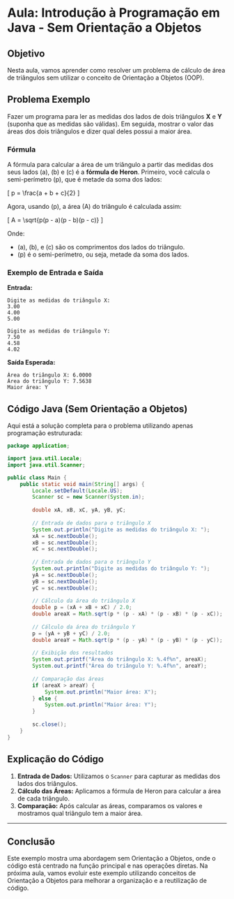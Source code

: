 
# Aula: Introdução à Programação em Java - Sem Orientação a Objetos

## Objetivo
Nesta aula, vamos aprender como resolver um problema de cálculo de área de triângulos sem utilizar o conceito de Orientação a Objetos (OOP). 

## Problema Exemplo
Fazer um programa para ler as medidas dos lados de dois triângulos **X** e **Y** (suponha que as medidas são válidas). Em seguida, mostrar o valor das áreas dos dois triângulos e dizer qual deles possui a maior área.

### Fórmula
A fórmula para calcular a área de um triângulo a partir das medidas dos seus lados \(a\), \(b\) e \(c\) é a **fórmula de Heron**. Primeiro, você calcula o semi-perímetro \(p\), que é metade da soma dos lados:

\[
p = \frac{a + b + c}{2}
\]

Agora, usando \(p\), a área \(A\) do triângulo é calculada assim:

\[
A = \sqrt{p(p - a)(p - b)(p - c)}
\]

Onde:
- \(a\), \(b\), e \(c\) são os comprimentos dos lados do triângulo.
- \(p\) é o semi-perímetro, ou seja, metade da soma dos lados.


### Exemplo de Entrada e Saída

**Entrada:**
```
Digite as medidas do triângulo X:
3.00
4.00
5.00

Digite as medidas do triângulo Y:
7.50
4.58
4.02
```

**Saída Esperada:**
```
Área do triângulo X: 6.0000
Área do triângulo Y: 7.5638
Maior área: Y
```

## Código Java (Sem Orientação a Objetos)

Aqui está a solução completa para o problema utilizando apenas programação estruturada:

```java
package application;

import java.util.Locale;
import java.util.Scanner;

public class Main {
    public static void main(String[] args) {
        Locale.setDefault(Locale.US);
        Scanner sc = new Scanner(System.in);
        
        double xA, xB, xC, yA, yB, yC;
        
        // Entrada de dados para o triângulo X
        System.out.println("Digite as medidas do triângulo X: ");
        xA = sc.nextDouble();
        xB = sc.nextDouble();
        xC = sc.nextDouble();
        
        // Entrada de dados para o triângulo Y
        System.out.println("Digite as medidas do triângulo Y: ");
        yA = sc.nextDouble();
        yB = sc.nextDouble();
        yC = sc.nextDouble();
        
        // Cálculo da área do triângulo X
        double p = (xA + xB + xC) / 2.0;
        double areaX = Math.sqrt(p * (p - xA) * (p - xB) * (p - xC));
        
        // Cálculo da área do triângulo Y
        p = (yA + yB + yC) / 2.0;
        double areaY = Math.sqrt(p * (p - yA) * (p - yB) * (p - yC));
        
        // Exibição dos resultados
        System.out.printf("Área do triângulo X: %.4f%n", areaX);
        System.out.printf("Área do triângulo Y: %.4f%n", areaY);
        
        // Comparação das áreas
        if (areaX > areaY) {
            System.out.println("Maior área: X");
        } else {
            System.out.println("Maior área: Y");
        }
        
        sc.close();
    }
}
```

## Explicação do Código

1. **Entrada de Dados:** Utilizamos o `Scanner` para capturar as medidas dos lados dos triângulos.
2. **Cálculo das Áreas:** Aplicamos a fórmula de Heron para calcular a área de cada triângulo.
3. **Comparação:** Após calcular as áreas, comparamos os valores e mostramos qual triângulo tem a maior área.

---

## Conclusão

Este exemplo mostra uma abordagem sem Orientação a Objetos, onde o código está centrado na função principal e nas operações diretas. Na próxima aula, vamos evoluir este exemplo utilizando conceitos de Orientação a Objetos para melhorar a organização e a reutilização de código.
